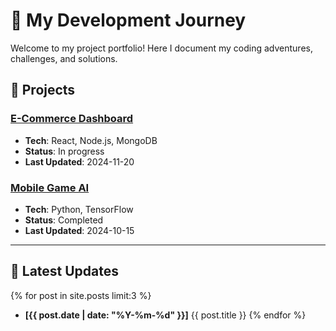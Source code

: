 # 🚀 My Development Journey

Welcome to my project portfolio! Here I document my coding adventures, challenges, and solutions.

## 📂 Projects

### [E-Commerce Dashboard](./projects/ecommerce-dashboard.md)
- **Tech**: React, Node.js, MongoDB
- **Status**: In progress
- **Last Updated**: 2024-11-20

### [Mobile Game AI](./projects/game-ai.md)  
- **Tech**: Python, TensorFlow
- **Status**: Completed
- **Last Updated**: 2024-10-15

---

## 📝 Latest Updates
{% for post in site.posts limit:3 %}
- **[{{ post.date | date: "%Y-%m-%d" }}]** {{ post.title }}
{% endfor %}
